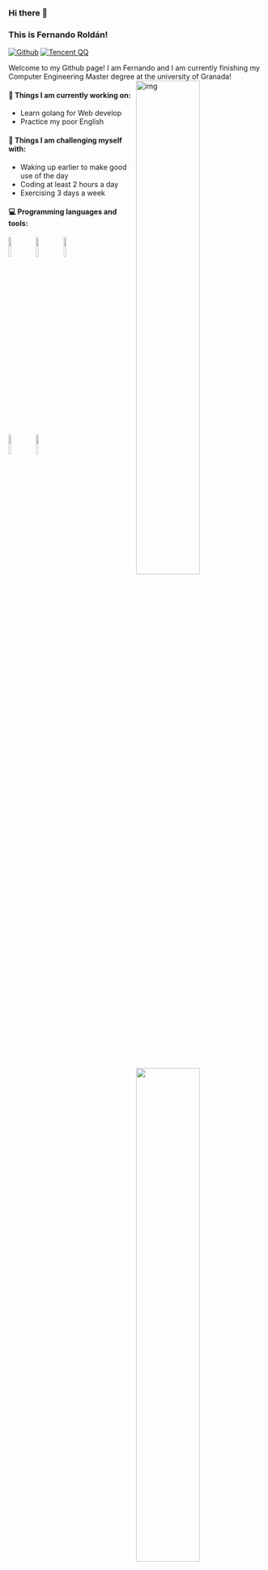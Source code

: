 ### Hi there 👋 
### This is Fernando Roldán!

[![Github](https://img.shields.io/badge/-Github-000?style=flat&logo=Github&logoColor=white)](https://github.com/DarkCodeMaster)
[![Tencent QQ](https://img.shields.io/badge/-QQMail-c14438?style=flat&logo=tencentqq&logoColor=white)](mailto:rfy1997@qq.com)

Welcome to my Github page! I am Fernando and I am currently finishing my Computer Engineering Master degree at the university of Granada!  
<img align="right" alt="img" src="https://github.com/DarkCodeMaster/DarkCodeMaster/blob/master/cover_image.jpg" width="50%" height="auto" />

#### 🌱 Things I am currently working on: 
- Learn golang for Web develop
- Practice my poor English

#### :muscle: Things I am challenging myself with:
- Waking up earlier to make good use of the day
- Coding at least 2 hours a day
- Exercising 3 days a week

#### :computer: Programming languages and tools: 
<p>
	<img width="50%" align="right" src="https://github-readme-stats.vercel.app/api?username=DarkCodeMaster&show_icons=true&hide_border=true" />

<code><img width="10%" src="https://www.vectorlogo.zone/logos/golang/golang-ar21.svg"></code>
<code><img width="10%" src="https://www.vectorlogo.zone/logos/java/java-ar21.svg"></code>
<code><img width="10%" src="https://www.vectorlogo.zone/logos/python/python-ar21.svg"></code>
<br />
<code><img width="10%" src="https://www.vectorlogo.zone/logos/mysql/mysql-ar21.svg"></code>
<code><img width="10%" src="https://www.vectorlogo.zone/logos/mongodb/mongodb-ar21.svg"></code>
</p>
